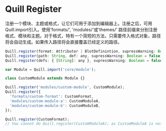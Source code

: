 # Quill Register

注册一个模块、主题或格式，让它们可用于添加到编辑器上。注册之后，可用Quill.import引入。使用'formats/', 'modules/'或'themes/' 路径前缀来分别注册格式、模块和主题。对于格式，特有一个简短的方法，只需要传入格式对象，路径将会自动生成。如果传入路径将会直接覆盖已经定义的路径。

```js
Quill.register(format: Attributor | BlotDefinintion, supressWarning: Boolean = false)
Quill.register(path: String, def: any, supressWarning: Boolean = false)
Quill.register(defs: { [String]: any }, supressWarning: Boolean = false)
```

```js
var Module = Quill.import('core/module');

class CustomModule extends Module {}

Quill.register('modules/custom-module', CustomModule);
Quill.register({
  'formats/custom-format': CustomFormat,
  'modules/custom-module-a': CustomModuleA,
  'modules/custom-module-b': CustomModuleB,
});

Quill.register(CustomFormat);
// You cannot do Quill.register(CustomModuleA); as CustomModuleA is not a format
```
